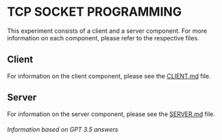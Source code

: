 # TCP SOCKET PROGRAMMING

This experiment consists of a client and a server component. For more information on each component, please refer to the respective files.

## Client
For information on the client component, please see the [CLIENT.md](./CLIENT.md) file.

## Server
For information on the server component, please see the [SERVER.md](./SERVER.md) file.

###### Information based on GPT 3.5 answers